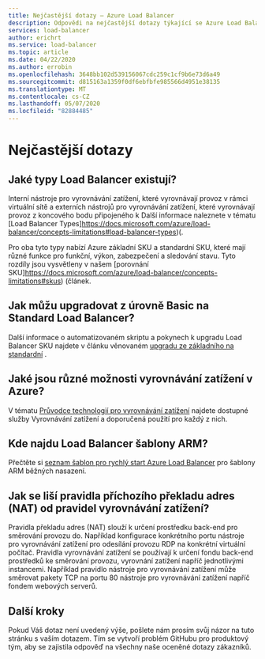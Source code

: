```yaml
---
title: Nejčastější dotazy – Azure Load Balancer
description: Odpovědi na nejčastější dotazy týkající se Azure Load Balancer.
services: load-balancer
author: erichrt
ms.service: load-balancer
ms.topic: article
ms.date: 04/22/2020
ms.author: errobin
ms.openlocfilehash: 3648bb102d539156067cdc259c1cf9b6e73d6a49
ms.sourcegitcommit: d815163a1359f0df6ebfbfe985566d4951e38135
ms.translationtype: MT
ms.contentlocale: cs-CZ
ms.lasthandoff: 05/07/2020
ms.locfileid: "82884485"
---
```

# <a name="frequently-asked-questions"></a>Nejčastější dotazy

## <a name="what-types-of-load-balancer-exist"></a>Jaké typy Load Balancer existují?
Interní nástroje pro vyrovnávání zatížení, které vyrovnávají provoz v rámci virtuální sítě a externích nástrojů pro vyrovnávání zatížení, které vyrovnávají provoz z koncového bodu připojeného k Další informace naleznete v tématu [Load Balancer Types]https://docs.microsoft.com/azure/load-balancer/concepts-limitations#load-balancer-types)(. 

Pro oba tyto typy nabízí Azure základní SKU a standardní SKU, které mají různé funkce pro funkční, výkon, zabezpečení a sledování stavu. Tyto rozdíly jsou vysvětleny v našem [porovnání SKU]https://docs.microsoft.com/azure/load-balancer/concepts-limitations#skus) (článek.

 ## <a name="how-can-i-upgrade-from-a-basic-to-a-standard-load-balancer"></a>Jak můžu upgradovat z úrovně Basic na Standard Load Balancer?
Další informace o automatizovaném skriptu a pokynech k upgradu Load Balancer SKU najdete v článku věnovaném [upgradu ze základního na standardní](upgrade-basic-standard.md) .

 ## <a name="what-are-the-different-load-balancing-options-in-azure"></a>Jaké jsou různé možnosti vyrovnávání zatížení v Azure?
V tématu [Průvodce technologií pro vyrovnávání zatížení](https://docs.microsoft.com/azure/architecture/guide/technology-choices/load-balancing-overview) najdete dostupné služby Vyrovnávání zatížení a doporučená použití pro každý z nich.

## <a name="where-can-i-find-load-balancer-arm-templates"></a>Kde najdu Load Balancer šablony ARM?
Přečtěte si [seznam šablon pro rychlý start Azure Load Balancer](https://docs.microsoft.com/azure/templates/microsoft.network/loadbalancers#quickstart-templates) pro šablony ARM běžných nasazení.

## <a name="how-are-inbound-nat-rules-different-from-load-balancing-rules"></a>Jak se liší pravidla příchozího překladu adres (NAT) od pravidel vyrovnávání zatížení?
Pravidla překladu adres (NAT) slouží k určení prostředku back-end pro směrování provozu do. Například konfigurace konkrétního portu nástroje pro vyrovnávání zatížení pro odesílání provozu RDP na konkrétní virtuální počítač. Pravidla vyrovnávání zatížení se používají k určení fondu back-end prostředků ke směrování provozu, vyrovnání zatížení napříč jednotlivými instancemi. Například pravidlo nástroje pro vyrovnávání zatížení může směrovat pakety TCP na portu 80 nástroje pro vyrovnávání zatížení napříč fondem webových serverů.

## <a name="next-steps"></a>Další kroky
Pokud Váš dotaz není uvedený výše, pošlete nám prosím svůj názor na tuto stránku s vaším dotazem. Tím se vytvoří problém GitHubu pro produktový tým, aby se zajistila odpověď na všechny naše oceněné dotazy zákazníků.
